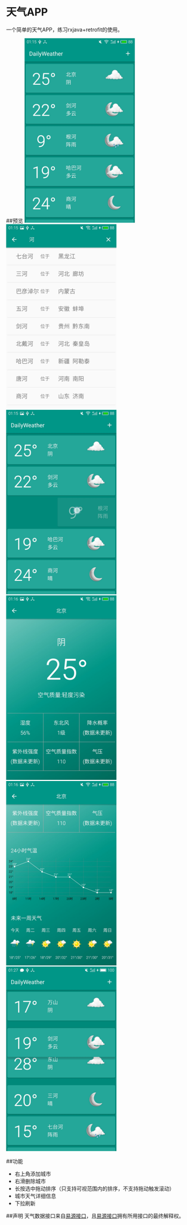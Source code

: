 # 天气APP

一个简单的天气APP，练习rxjava+retrofit的使用。 

##预览
 <img src="https://github.com/Huskyyy/DailyWeather/blob/master/Screenshots/1.jpg" width = "300" height = "500" /> <img src="https://github.com/Huskyyy/DailyWeather/blob/master/Screenshots/2.jpg" width = "300" height = "500" /> <img src="https://github.com/Huskyyy/DailyWeather/blob/master/Screenshots/3.jpg" width = "300" height = "500" /> <img src="https://github.com/Huskyyy/DailyWeather/blob/master/Screenshots/4.jpg" width = "300" height = "500" /> <img src="https://github.com/Huskyyy/DailyWeather/blob/master/Screenshots/5.jpg" width = "300" height = "500" /><img src="https://github.com/Huskyyy/DailyWeather/blob/master/Screenshots/6.jpg" width = "300" height = "500" />

##功能

- 右上角添加城市
- 右滑删除城市
- 长按选中拖动排序（只支持可视范围内的排序，不支持拖动触发滚动）
- 城市天气详细信息
- 下拉刷新

##声明
天气数据接口来自[易源接口](https://www.showapi.com/)，且[易源接口](https://www.showapi.com/)拥有所用接口的最终解释权。